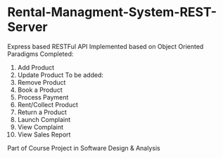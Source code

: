 # Rental-Managment-System-REST-Server

Express based RESTFul API Implemented based on Object Oriented Paradigms
Completed: 
  1. Add Product
  2. Update Product
To be added:
  3. Remove Product
  4. Book a Product
  5. Process Payment
  6. Rent/Collect Product
  7. Return a Product
  8. Launch Complaint
  9. View Complaint
  10. View Sales Report
  
Part of Course Project in Software Design & Analysis
